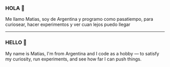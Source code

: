 ### HOLA 👋

Me llamo Matias, soy de Argentina y programo como pasatiempo, para curiosear, hacer experimentos y ver cuan lejos puedo llegar

--------------------------------------------------------------------------------------------------------
### HELLO 👋

My name is Matias, I'm from Argentina and I code as a hobby — to satisfy my curiosity, run experiments, and see how far I can push things.


